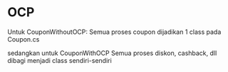 # OCP
Untuk CouponWithoutOCP:
Semua proses coupon dijadikan 1 class pada Coupon.cs

sedangkan untuk CouponWithOCP
Semua proses diskon, cashback, dll dibagi menjadi class sendiri-sendiri
